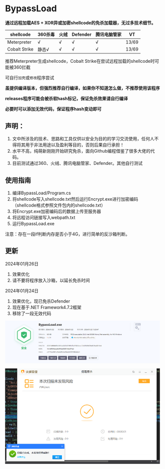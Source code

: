 # BypassLoad
**通过远程加载AES + XOR异或加密shellcode的免杀加载器，无过多技术细节。**

| shellcode | 360杀毒    | 火绒 | Defender | 腾讯电脑管家 | VT |
| --------- | -----------| --- | -------  | ------------- |  --  |
| Meterpreter  | √       |   √ |    √      | √           |  13/69  |
| Cobalt Strike| 静态√   |   √ |    √      | √           |   13/69 |

推荐Meterpreter生成shellcode，Cobalt Strike在尝试远程加载的shellcode时可能被360拦截

可自行`加壳`或`修改`程序尝试

**虽提供编译版本，但强烈推荐自行编译，如果你不知道怎么做，不推荐使用该程序**

**releases程序可能会被杀软hash标记，保证免杀效果请自行编译**

**必要时可以添加无效代码，保证程序hash变动即可**

## 声明：
1. 文中所涉及的技术、思路和工具仅供以安全为目的的学习交流使用，任何人不得将其用于非法用途以及盈利等目的，否则后果自行承担！
2. 水平不高，纯萌新刚刚开始研究免杀，面向Github编程借鉴了很多大佬的代码。
3. 目前测试通过360、火绒、腾讯电脑管家、Defender。其他自行测试

## 使用指南

1. 编译BypassLoad/Program.cs
2. 将shellcode写入shellcode.txt然后运行Encrypt.exe进行加密编码（shellcode格式参照文件包内的shellcode.txt）
3. 将Encrypt.exe加密编码后的数据上传至服务器
4. 将远程访问链接写入webpath.txt
5. 运行BypassLoad.exe

注意：存在一段if判断内存是否小于4G，进行简单的反沙箱判断。

## 更新
2024年01月26日
  1. 效果优化
  2. 请不要将程序放入沙箱，以延长免杀时间

2024年01月24日
  1. 效果优化，现已免杀Defender
  2. 现在基于.NET Framework4.7.2框架
  3. 移除了一段无效代码

<p align="center"">
  <img src="https://github.com/Mangofang/BypassLoad/blob/main/image/%7BCFE2B5D0-BF30-4063-9ADC-6426314F6132%7D.png">
</p>

<p align="center">
  <img src="https://github.com/Mangofang/BypassLoad/blob/main/image/%7BAB76D9F0-6FF6-424c-BA8C-5AC09209FF61%7D.png">
</p>
